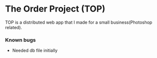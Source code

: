 # The Order Project (TOP)
TOP is a distributed web app that I made for a small business(Photoshop related).
### Known bugs
* Needed db file initially
